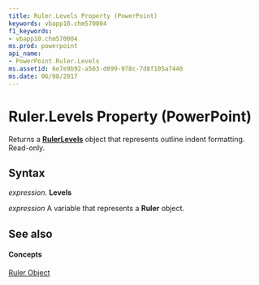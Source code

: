 ```yaml
---
title: Ruler.Levels Property (PowerPoint)
keywords: vbapp10.chm570004
f1_keywords:
- vbapp10.chm570004
ms.prod: powerpoint
api_name:
- PowerPoint.Ruler.Levels
ms.assetid: 6e7e9b92-a563-d099-978c-7d8f105a7440
ms.date: 06/08/2017
---
```



# Ruler.Levels Property (PowerPoint)

Returns a **[RulerLevels](rulerlevels-object-powerpoint.md)** object that represents outline indent formatting. Read-only.


## Syntax

 _expression_. **Levels**

 _expression_ A variable that represents a **Ruler** object.


## See also


#### Concepts


[Ruler Object](ruler-object-powerpoint.md)

